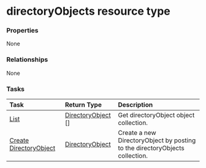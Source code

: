 # directoryObjects resource type



### Properties
None

### Relationships
None


### Tasks

| Task		   | Return Type	|Description|
|:---------------|:--------|:----------|
|[List](../api/directoryobject_list.md) | [DirectoryObject](directoryobject.md) [] |Get directoryObject object collection. |
|[Create DirectoryObject](../api/directoryobject_post_directoryobjects.md) |[DirectoryObject](directoryobject.md)| Create a new DirectoryObject by posting to the directoryObjects collection.|

<!-- uuid: 4c08e0a1-16f4-4967-a4a8-6384ce626587
2015-10-16 23:06:04 UTC -->
<!-- {
  "type": "#page.annotation",
  "description": "directoryObjects resource",
  "keywords": "",
  "section": "documentation",
  "tocPath": ""
}-->